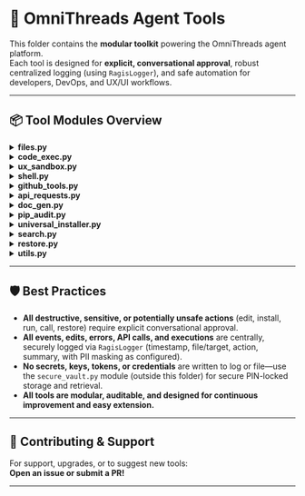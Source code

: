 # 🧩 OmniThreads Agent Tools

This folder contains the **modular toolkit** powering the OmniThreads agent platform.  
Each tool is designed for **explicit, conversational approval**, robust centralized logging (using `RagisLogger`), and safe automation for developers, DevOps, and UX/UI workflows.

---

## 📦 Tool Modules Overview

<details>
<summary><strong>files.py</strong></summary>

- **read_any_file:** Read files under your user directory with path validation and robust logging.
- **edit_or_create_file:** Edit/create files under your directory (approval, backup, diff preview), logs all actions.
- **handle_pending_file_change:** Conversational approval handler for file changes, logs all events.
- **list_file_backups:** List timestamped backups for a file, formatted and logged.
- **restore_file_backup:** Restore a file from any backup with approval, all actions logged.
</details>

<details>
<summary><strong>code_exec.py</strong></summary>

- **exec_python_code:** Approval-gated, syntax-checked Python execution with detailed event logging.
- **exec_node_code:** Approval-gated Node.js code execution, robustly logged.
</details>

<details>
<summary><strong>ux_sandbox.py</strong></summary>

- **write_ui_file:** Safely add/edit HTML/CSS/JS/React files in the `ui_sandbox` folder, with backup/diff and robust logging.
- **handle_pending_ui_file:** Conversational approval for UI file changes, logs approvals, denials, and backups.
- **start_ui_sandbox_server:** Launches a local server for UI preview, server events logged.
- **vivaldi_ui_screenshot:** Takes browser screenshots using Vivaldi and Selenium, screenshot actions logged.
- **test_ui_button:** Automates UI sandbox button interaction for test automation with logging.
</details>

<details>
<summary><strong>shell.py</strong></summary>

- **run_shell_command:** Approval-gated shell command execution (safe-list + blocklist), commands and outputs logged.
- **handle_pending_shell_cmd:** Waits for explicit approval before executing any command not on the safe-list, logs all results.
- **run_pip_install:** Approval and logging for pip install actions.
- **handle_pending_pip_install:** Gated, logged execution of pip install.
- **run_npm_install:** Approval and logging for npm installs.
- **handle_pending_npm_install:** Gated, logged execution of npm installs.
</details>

<details>
<summary><strong>github_tools.py</strong></summary>

- **github_clone:** Approval and directory-checking for git repo clone, events are logged.
- **handle_pending_github_clone:** Conversational approval and detailed logging.
- **github_push:** Approval-gated git pushes, commit message/remote/branch logged.
- **handle_pending_github_push:** Approval and output logging for git push activity.
</details>

<details>
<summary><strong>api_requests.py</strong></summary>

- **api_get:** Approval-gated GET API call, actions and responses logged.
- **api_post:** Approval-gated POST API call, actions and responses logged.
- **handle_pending_api_call:** Approves and logs all outbound API calls and their results.
</details>

<details>
<summary><strong>doc_gen.py</strong></summary>

- **generate_docstrings:** Approval-gated docformatter run, results and errors logged.
- **handle_pending_doc_gen:** Approval and error logging for doc auto-generation.
- **docstring_coverage:** Returns codebase docstring coverage stats (not logged unless extended).
</details>

<details>
<summary><strong>pip_audit.py</strong></summary>

- **pip_audit:** Approval-gated dependency auditing for CVEs, audit results centrally logged.
- **handle_pending_pip_audit:** Waits for user approval, results are event-logged and error-logged.
- **handle_pip_audit_upgrade:** (Placeholder for automated dependency upgrades, to be approval-logged if implemented.)
</details>

<details>
<summary><strong>universal_installer.py</strong></summary>

- **suggest_installer:** Inspects project for installer files, offers to build a unified installer, event logged.
- **handle_pending_installer:** Builds script after approval, logs all script creation actions.
- **handle_pending_installer_run:** Runs installer script only with approval, run results logged.
</details>

<details>
<summary><strong>search.py</strong></summary>

- **code_search_ripgrep:** Approval-gated searches using ripgrep, context and results logged.
- **handle_pending_code_search:** Gated execution/printing for code search, all activity logged.
- **symbol_search_ctags:** (Optional) ctags-based search for symbols/functions, logs result summary.
</details>

<details>
<summary><strong>restore.py</strong></summary>

- **list_file_backups:** Central listing of all backups for a file, properly logged.
- **handle_pending_backup_restore:** Restores chosen backup on approval and logs restore activity.
</details>

<details>
<summary><strong>utils.py</strong></summary>

- **stream_progress_update:** Formats progress updates for streaming or interactive reporting.
- **split_text_chunks:** Splits large text into manageable chunked output (no logging needed).
</details>

---

## 🛡️ Best Practices

- **All destructive, sensitive, or potentially unsafe actions** (edit, install, run, call, restore) require explicit conversational approval.
- **All events, edits, errors, API calls, and executions** are centrally, securely logged via `RagisLogger` (timestamp, file/target, action, summary, with PII masking as configured).
- **No secrets, keys, tokens, or credentials** are written to log or file—use the `secure_vault.py` module (outside this folder) for secure PIN-locked storage and retrieval.
- **All tools are modular, auditable, and designed for continuous improvement and easy extension.**

---

## 🤝 Contributing & Support

For support, upgrades, or to suggest new tools:  
**Open an issue or submit a PR!**

---